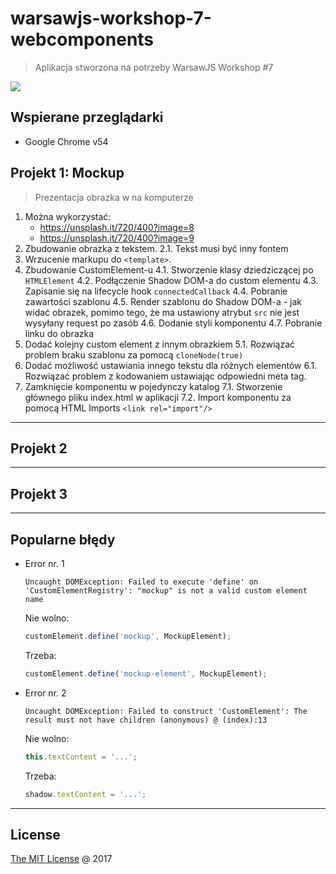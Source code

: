 # warsawjs-workshop-7-webcomponents

> Aplikacja stworzona na potrzeby WarsawJS Workshop #7

![](http://warsawjs.com/assets/images/logo/logo-transparent-240x240.png)

## Wspierane przeglądarki

* Google Chrome v54

## Projekt 1: Mockup

> Prezentacja obrazka w na komputerze

1. Można wykorzystać:
    - https://unsplash.it/720/400?image=8
    - https://unsplash.it/720/400?image=9
2. Zbudowanie obrazka z tekstem.
    2.1. Tekst musi być inny fontem
3. Wrzucenie markupu do `<template>`.
4. Zbudowanie CustomElement-u
    4.1. Stworzenie klasy dziedziczącej po `HTMLElement`
    4.2. Podłączenie Shadow DOM-a do custom elementu
    4.3. Zapisanie się na lifecycle hook `connectedCallback`
    4.4. Pobranie zawartości szablonu
    4.5. Render szablonu do Shadow DOM-a
        - jak widać obrazek, pomimo tego, że ma ustawiony atrybut `src` nie 
            jest wysyłany request po zasób
    4.6. Dodanie styli komponentu
    4.7. Pobranie linku do obrazka
5. Dodać kolejny custom element z innym obrazkiem
    5.1. Rozwiązać problem braku szablonu za pomocą `cloneNode(true)`
6. Dodać możliwość ustawiania innego tekstu dla różnych elementów
    6.1. Rozwiązać problem z kodowaniem ustawiając odpowiedni meta tag.
7. Zamknięcie komponentu w pojedynczy katalog
    7.1. Stworzenie głównego pliku index.html w aplikacji
    7.2. Import komponentu za pomocą HTML Imports `<link rel="import"/>`

---

## Projekt 2

---

## Projekt 3

---

## Popularne błędy

* Error nr. 1
    
    ```
    Uncaught DOMException: Failed to execute 'define' on 'CustomElementRegistry': "mockup" is not a valid custom element name
    ```

    Nie wolno:
    
    ```javascript
    customElement.define('mockup', MockupElement);
    ```

    Trzeba:
    
    ```javascript
    customElement.define('mockup-element', MockupElement);
    ```

* Error nr. 2
    
    ```
    Uncaught DOMException: Failed to construct 'CustomElement': The result must not have children (anonymous) @ (index):13
    ```
    
    Nie wolno:
    
    ```javascript
    this.textContent = '...';
    ```
    
    Trzeba:
    
    ```javascript
    shadow.textContent = '...';
    ```

---
## License

[The MIT License](http://piecioshka.mit-license.org) @ 2017
